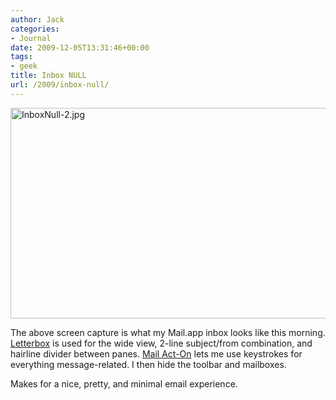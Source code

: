 ```yaml
---
author: Jack
categories:
- Journal
date: 2009-12-05T13:31:46+00:00
tags:
- geek
title: Inbox NULL
url: /2009/inbox-null/
---
```


<img src="/files/InboxNull-2.jpg" alt="InboxNull-2.jpg" border="0" width="525" height="337" />

The above screen capture is what my Mail.app inbox looks like this morning. [Letterbox](http://harnly.net/software/letterbox/) is used for the wide view, 2-line subject/from combination, and hairline divider between panes. [Mail Act-On](http://www.indev.ca/MailActOn.html) lets me use keystrokes for everything message-related. I then hide the toolbar and mailboxes.

Makes for a nice, pretty, and minimal email experience.
